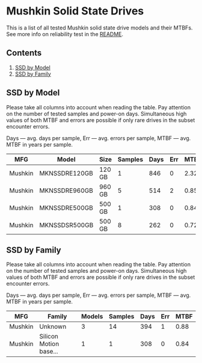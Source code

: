 Mushkin Solid State Drives
==========================

This is a list of all tested Mushkin solid state drive models and their MTBFs. See
more info on reliability test in the [README](https://github.com/linuxhw/EnterpriseDrive).

Contents
--------

1. [ SSD by Model  ](#ssd-by-model)
2. [ SSD by Family ](#ssd-by-family)

SSD by Model
------------

Please take all columns into account when reading the table. Pay attention on the
number of tested samples and power-on days. Simultaneous high values of both MTBF
and errors are possible if only rare drives in the subset encounter errors.

Days — avg. days per sample,
Err  — avg. errors per sample,
MTBF — avg. MTBF in years per sample.

| MFG       | Model              | Size   | Samples | Days  | Err   | MTBF   |
|-----------|--------------------|--------|---------|-------|-------|--------|
| Mushkin   | MKNSSDRE120GB      | 120 GB | 1       | 846   | 0     | 2.32   |
| Mushkin   | MKNSSDRE960GB      | 960 GB | 5       | 514   | 2     | 0.85   |
| Mushkin   | MKNSSDRE500GB      | 500 GB | 1       | 308   | 0     | 0.84   |
| Mushkin   | MKNSSDSR500GB      | 500 GB | 8       | 262   | 0     | 0.72   |

SSD by Family
-------------

Please take all columns into account when reading the table. Pay attention on the
number of tested samples and power-on days. Simultaneous high values of both MTBF
and errors are possible if only rare drives in the subset encounter errors.

Days — avg. days per sample,
Err  — avg. errors per sample,
MTBF — avg. MTBF in years per sample.

| MFG       | Family                 | Models | Samples | Days  | Err   | MTBF   |
|-----------|------------------------|--------|---------|-------|-------|--------|
| Mushkin   | Unknown                | 3      | 14      | 394   | 1     | 0.88   |
| Mushkin   | Silicon Motion base... | 1      | 1       | 308   | 0     | 0.84   |

